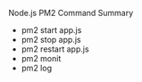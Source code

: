Node.js PM2 Command Summary

- pm2 start app.js
- pm2 stop app.js
- pm2 restart app.js
- pm2 monit
- pm2 log
